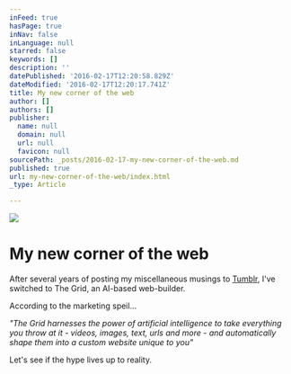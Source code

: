 ```yaml
---
inFeed: true
hasPage: true
inNav: false
inLanguage: null
starred: false
keywords: []
description: ''
datePublished: '2016-02-17T12:20:58.829Z'
dateModified: '2016-02-17T12:20:17.741Z'
title: My new corner of the web
author: []
authors: []
publisher:
  name: null
  domain: null
  url: null
  favicon: null
sourcePath: _posts/2016-02-17-my-new-corner-of-the-web.md
published: true
url: my-new-corner-of-the-web/index.html
_type: Article

---
```

![](https://the-grid-user-content.s3-us-west-2.amazonaws.com/fc9caf12-8fb9-4ee1-ad0a-ee30b4fd161b.png)

# My new corner of the web

After several years of posting my miscellaneous musings to [Tumblr][0], I've switched to The Grid, an AI-based web-builder.

According to the marketing speil...

_"The Grid harnesses the power of artificial intelligence to take everything you throw at it - videos, images, text, urls and more - and automatically shape them into a custom website unique to you"_

Let's see if the hype lives up to reality. 

[0]: http://alanqcooper.tumblr.com/